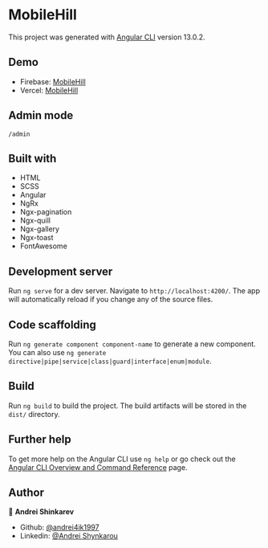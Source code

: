# MobileHill

This project was generated with [Angular CLI](https://github.com/angular/angular-cli) version 13.0.2.

## Demo

- Firebase: [MobileHill](https://mobilehill-fa3df.firebaseapp.com/main)
- Vercel: [MobileHill](https://mobile-hill-angular.vercel.app/main)

## Admin mode

```
/admin
```

## Built with

- HTML
- SCSS
- Angular
- NgRx
- Ngx-pagination
- Ngx-quill
- Ngx-gallery
- Ngx-toast
- FontAwesome

## Development server

Run `ng serve` for a dev server. Navigate to `http://localhost:4200/`. The app will automatically reload if you change any of the source files.

## Code scaffolding

Run `ng generate component component-name` to generate a new component. You can also use `ng generate directive|pipe|service|class|guard|interface|enum|module`.

## Build

Run `ng build` to build the project. The build artifacts will be stored in the `dist/` directory.

## Further help

To get more help on the Angular CLI use `ng help` or go check out the [Angular CLI Overview and Command Reference](https://angular.io/cli) page.

## Author

👤 **Andrei Shinkarev**

- Github: [@andrei4ik1997](https://github.com/andrei4ik1997)
- Linkedin: [@Andrei Shynkarou](https://www.linkedin.com/in/andrei-shynkarou-874425223/)
